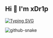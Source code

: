 <h2 align="left">Hi 👋 I'm xDr1p</h2>

[![Typing SVG](https://readme-typing-svg.demolab.com?font=Roboto+Mono&weight=500&size=30&pause=1000&width=435&lines=Hello+and+Welcome;I'm+xDr1p)](https://git.io/typing-svg)

<div align="left">
</div>

<picture>
  <source media="(prefers-color-scheme: dark)" srcset="https://raw.githubusercontent.com/Drip314/Drip314/output/github-snake-dark.svg" />
  <source media="(prefers-color-scheme: light)" srcset="https://raw.githubusercontent.com/Drip314/rip314/output/github-snake.svg" />
  <img alt="github-snake" src="https://raw.githubusercontent.com/Drip314/Drip314/output/github-contribution-grid-snake.svg"/>
</picture>
